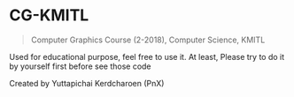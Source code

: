 # CG-KMITL
> Computer Graphics Course (2-2018), Computer Science, KMITL

Used for educational purpose, feel free to use it.
At least, Please try to do it by yourself first before see those code

Created by Yuttapichai Kerdcharoen (PnX)

